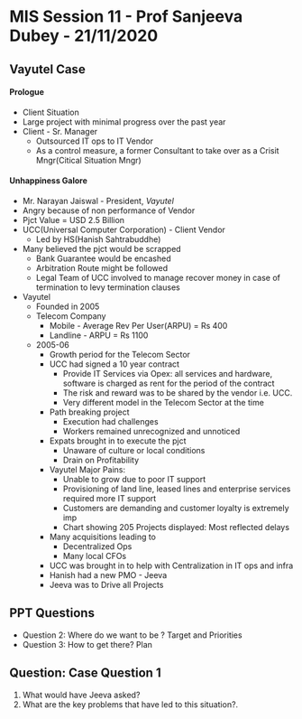 # MIS Session 11 - Prof Sanjeeva Dubey - 21/11/2020

## Vayutel Case
#### Prologue
- Client Situation
- Large project with minimal progress over the past year
- Client - Sr. Manager
	- Outsourced IT ops to IT Vendor
	- As a control measure, a former Consultant to take over as a Crisit Mngr(Citical Situation Mngr)

#### Unhappiness Galore
- Mr. Narayan Jaiswal - President, *Vayutel*
- Angry because of non performance of Vendor
- Pjct Value = USD 2.5 Billion
- UCC(Universal Computer Corporation) - Client Vendor
	- Led by HS(Hanish Sahtrabuddhe)
- Many believed the pjct would be scrapped 
	- Bank Guarantee would be encashed
	- Arbitration Route might be followed
	- Legal Team of UCC involved to manage recover money in case of termination to levy termination clauses
- Vayutel
	- Founded in 2005
	- Telecom Company
		- Mobile - Average Rev Per User(ARPU) = Rs 400
		- Landline - ARPU = Rs 1100
	- 2005-06
		- Growth period for the Telecom Sector
		- UCC had signed a 10 year contract
			- Provide IT Services via Opex: all services and hardware, software is charged as rent for the period of the contract 
			- The risk and reward was to be shared by the vendor i.e. UCC.
			- Very different model in the Telecom Sector at the time
		- Path breaking project
			- Execution had challenges
			- Workers remained unrecognized and unnoticed
		- Expats brought in to execute the pjct
			- Unaware of culture or local conditions
			- Drain on Profitability
		- Vayutel Major Pains:
			- Unable to grow due to poor IT support
			- Provisioning of land line, leased lines and enterprise services required more IT support
			- Customers are demanding and customer loyalty is extremely imp
			- Chart showing 205 Projects displayed: Most reflected delays
		- Many acquisitions leading to
			- Decentralized Ops
			- Many local CFOs
		- UCC was brought in to help with Centralization in IT ops and infra
		- Hanish had a new PMO - Jeeva
		- Jeeva was to Drive all Projects

## PPT Questions
- Question 2: Where do we want to be ? Target and Priorities
- Question 3: How to get there? Plan

## Question: Case Question 1
1. What would have Jeeva asked?
2. What are the key problems that have led to this situation?.
